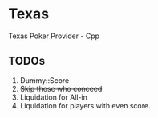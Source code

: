 # Texas
Texas Poker Provider - Cpp

## TODOs
1. ~~Dummy::Score~~
2. ~~Skip those who conceed~~
3. Liquidation for All-in
4. Liquidation for players with even score.
